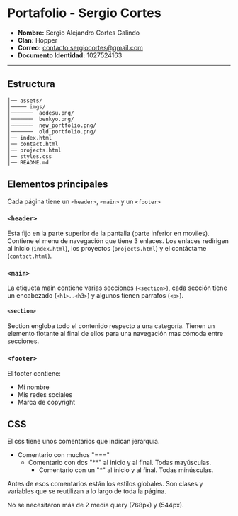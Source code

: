 # Portafolio - Sergio Cortes

- **Nombre:** Sergio Alejandro Cortes Galindo
- **Clan:** Hopper
- **Correo:** contacto.sergiocortes@gmail.com
- **Documento Identidad:** 1027524163

---

## Estructura

```
│── assets/
│───── imgs/
│───────  aodesu.png/
│───────  benkyo.png/
│───────  new_portfolio.png/
│───────  old_portfolio.png/
│── index.html
│── contact.html
│── projects.html
│── styles.css
│── README.md
```

## Elementos principales

Cada página tiene un `<header>`, `<main>` y un `<footer>`

### `<header>`

Esta fijo en la parte superior de la pantalla (parte inferior en moviles).
Contiene el menu de navegación que tiene 3 enlaces. Los enlaces redirigen al inicio (`index.html`), los proyectos (`projects.html`) y el contáctame (`contact.html`).

### `<main>`

La etiqueta main contiene varias secciones (`<section>`), cada sección tiene un encabezado (`<h1>`...`<h3>`) y algunos tienen párrafos (`<p>`).

#### `<section>`

Section engloba todo el contenido respecto a una categoría. Tienen un elemento flotante al final de ellos para una navegación mas cómoda entre secciones.

### `<footer>`

El footer contiene:
- Mi nombre
- Mis redes sociales
- Marca de copyright

## CSS

El css tiene unos comentarios que indican jerarquía.

- Comentario con muchos "==="
    - Comentario con dos "**" al inicio y al final. Todas mayúsculas.
        - Comentario con un "*" al inicio y al final. Todas minúsculas.

Antes de esos comentarios están los estilos globales. Son clases y variables que se reutilizan a lo largo de toda la página.

No se necesitaron más de 2 media query (768px) y (544px).